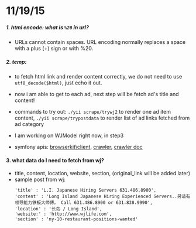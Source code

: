 11/19/15
========


##### 1. html encode: what is `%20` in url?
*	URLs cannot contain spaces. URL encoding normally replaces a space with a plus (+) sign or with %20.


##### 2. temp: 
*	to fetch html link and render content correctly, we do not need to use `utf8_decode($html)`, just echo it out.

*	now i am able to get to each ad, next step will be fetch ad's title and content!

*	commands to try out:  `./yii scrape/trywj2` to render one ad item content, `./yii scrape/trypostdata` to render list of ad links fetched from ad category

*	I am working on WJModel right now, in step3

*	symfony apis: [browserkit\client](http://api.symfony.com/2.0/Symfony/Component/BrowserKit/Client.html#method_request), [crawler](http://api.symfony.com/2.7/Symfony/Component/DomCrawler/Crawler.html#method_link), [crawler doc](http://symfony.com/doc/current/components/dom_crawler.html)

#### 3. what data do I need to fetch from wj?
*	title, content, location, website, section, (original_link will be added later)
*	sample post from wj:
	```
	'title' : 'L.I. Japanese Hiring Servers 631.486.8900',
	'content' : 'Long Island Japanese Hiring Experienced Servers..另请有领导能力铁板大师傅。 Call 631.486.8900 or 631.838.9990',
	'location' : '长岛 / Long Island',
	'website:' : 'http://www.wjlife.com',
	'section' : 'ny-10-restaurant-positions-wanted'
	```
	